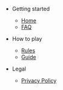 * Getting started

  * [Home](README.md)
  * [FAQ](faq.md)

* How to play

  * [Rules](rules.md)
  * [Guide](guide.md)

* Legal

  * [Privacy Policy](privacy.md)
